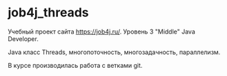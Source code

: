 # job4j_threads
Учебный проект сайта https://job4j.ru/.
Уровень 3 "Middle" Java Developer.

Java класс Threads, многопоточность, многозадачность, параллелизм.

В курсе производилась работа с ветками git.